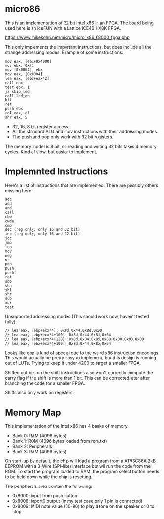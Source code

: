 # micro86

This is an implementation of 32 bit Intel x86 in an FPGA. The
board being used here is an iceFUN with a Lattice iCE40 HX8K FPGA.

https://www.mikekohn.net/micro/micro_x86_68000_fpga.php

This only implements the important instructions, but does include all
the strange addressing modes. Example of some instructions:

    mov eax, [ebx+0x4000]
    mov ebx, 0xf1
    mov [0x0004], ebx
    mov eax, [0x0004]
    lea eax, [ebx+eax*2]
    call eax
    test ebx, 1
    jz skip_led
    call led_on
    hlt
    ret
    push ebx
    rol eax, cl
    shr eax, 5

* 32, 16, 8 bit register access.
* All the standard ALU and mov instructions with their addressing modes.
* The push and pop only work with 32 bit registers.

The memory model is 8 bit, so reading and writing 32 bits takes 4 memory
cycles. Kind of slow, but easier to implement.

Implemnted Instructions
=======================

Here's a list of instructions that are implemented. There are possibly
others missing here.

    adc
    add
    and
    call
    cbw
    cwde
    cmp
    dec (reg only, only 16 and 32 bit)
    inc (reg only, only 16 and 32 bit)
    jcc
    jmp
    lea
    mov
    neg
    or
    pop
    push
    pushf
    ret
    sbb
    sha
    shl
    shr
    sub
    xor
    test

Unsupported addressing modes (This should work now, haven't tested fully):

    // lea eax, [ebp+ecx*4]: 0x8d,0x44,0x8d,0x00
    // lea eax, [ebp+ecx*4+100]: 0x8d,0x44,0x8d,0x64
    // lea eax, [ebp+ecx*4+128]: 0x8d,0x84,0x8d,0x80,0x00,0x00,0x00
    // lea eax, [ebx+ecx*4+100]: 0x8d,0x44,0x8b,0x64

Looks like ebp is kind of special due to the weird x86 instruction
encodings. This would actually be pretty easy to implement, but
this design is running out of LUTs. Trying to keep it under 4200
to target a smaller FPGA.

Shifted out bits on the shift instructions also won't correctly
compute the carry flag if the shift is more than 1 bit. This can
be corrected later after branching the code for a smaller FPGA.

Shifts also only work on registers.

Memory Map
==========

This implementation of the Intel x86 has 4 banks of memory.

* Bank 0: RAM (4096 bytes)
* Bank 1: ROM (4096 bytes loaded from rom.txt)
* Bank 2: Peripherals
* Bank 3: RAM (4096 bytes)

On start-up by default, the chip will load a program from a AT93C86A
2kB EEPROM with a 3-Wire (SPI-like) interface but wll run the code
from the ROM. To start the program loaded to RAM, the program select
button needs to be held down while the chip is resetting.

The peripherals area contain the following:

* 0x8000: input from push button
* 0x8008: ioport0 output (in my test case only 1 pin is connected)
* 0x8009: MIDI note value (60-96) to play a tone on the speaker or 0 to stop

